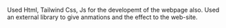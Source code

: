 Used Html, Tailwind Css, Js for the developemt of the webpage also. 
Used an external library to give anmations and the effect to the web-site.
